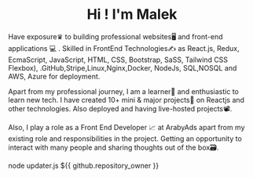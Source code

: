 <h1 align="center">Hi ! I'm Malek</h1>

Have exposure♛ to building professional websites🖥 and front-end applications 💻 . Skilled in FrontEnd Technologies✍️ as React.js, Redux, EcmaScript, JavaScript, HTML, CSS, Bootstrap, SaSS, Tailwind CSS Flexbox), .GitHub,Stripe,Linux,Nginx,Docker, NodeJs, SQL,NOSQL and AWS, Azure for deployment.

Apart from my professional journey, I am a learner📝 and enthusiastic to learn new tech. I have created 10+ mini & major projects💼 on Reactjs and other technologies. Also deployed and having live-hosted projects📽.

  Also, I play a role as a Front End Developer 📈 at ArabyAds apart from my existing role and responsibilities in the project. Getting an opportunity to interact with many people and sharing thoughts out of the box🗃.


node updater.js ${{ github.repository_owner }} <themeName>
